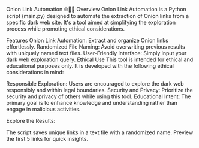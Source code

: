 Onion Link Automation 🌐🕵️‍♂️
Overview
Onion Link Automation is a Python script (main.py) designed to automate the extraction of Onion links from a specific dark web site. It's a tool aimed at simplifying the exploration process while promoting ethical considerations.

Features
Onion Link Automation: Extract and organize Onion links effortlessly.
Randomized File Naming: Avoid overwriting previous results with uniquely named text files.
User-Friendly Interface: Simply input your dark web exploration query.
Ethical Use
This tool is intended for ethical and educational purposes only. It is developed with the following ethical considerations in mind:

Responsible Exploration: Users are encouraged to explore the dark web responsibly and within legal boundaries.
Security and Privacy: Prioritize the security and privacy of others while using this tool.
Educational Intent: The primary goal is to enhance knowledge and understanding rather than engage in malicious activities.


Explore the Results:

The script saves unique links in a text file with a randomized name.
Preview the first 5 links for quick insights.
